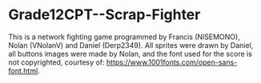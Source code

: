 # Grade12CPT--Scrap-Fighter
This is a network fighting game programmed by Francis (NlSEMONO), Nolan (VNolanV) and Daniel (Derp2349). All sprites were drawn by Daniel, all buttons images were made by Nolan, and the font used for the score is not copyrighted, courtesy of: https://www.1001fonts.com/open-sans-font.html.
